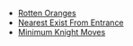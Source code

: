 * [Rotten Oranges](./md/rotten_oranges.md)
* [Nearest Exist From Entrance](./md/nearest_exist_from_entrance.md)
* [Minimum Knight Moves](./md/minimum_knight_moves.md)
